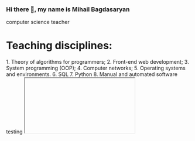 ### Hi there 👋, my name is Mihail Bagdasaryan
computer science teacher

<h1> Teaching disciplines:</h1>
1. Theory of algorithms for programmers;
2. Front-end web development;
3. System programming (OOP);
4. Computer networks;
5. Operating systems and environments.
6. SQL
7. Python
8. Manual and automated software testing

<iframe>https://github-readme-stats.vercel.app/api/top-langs/?username=mixa215&layout=compact</iframe>
<!--
**mixa215/mixa215** is a ✨ _special_ ✨ repository because its `README.md` (this file) appears on your GitHub profile.

Here are some ideas to get you started:

- 🔭 I’m currently working on ...
- 🌱 I’m currently learning ...
- 👯 I’m looking to collaborate on ...
- 🤔 I’m looking for help with ...
- 💬 Ask me about ...
- 📫 How to reach me: ...
- 😄 Pronouns: ...
- ⚡ Fun fact: ...
-->
